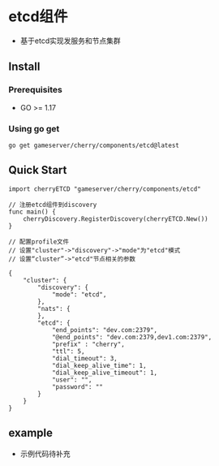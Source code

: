 # etcd组件
- 基于etcd实现发服务和节点集群

## Install

### Prerequisites
- GO >= 1.17

### Using go get
```
go get gameserver/cherry/components/etcd@latest
```


## Quick Start
```
import cherryETCD "gameserver/cherry/components/etcd"
```


```
// 注册etcd组件到discovery
func main() {
    cherryDiscovery.RegisterDiscovery(cherryETCD.New())
}

// 配置profile文件
// 设置"cluster"->"discovery"->"mode"为"etcd"模式
// 设置“cluster”->"etcd"节点相关的参数

{
    "cluster": {
        "discovery": {
            "mode": "etcd",
        },
        "nats": {
        },
        "etcd": {
            "end_points": "dev.com:2379",
            "@end_points": "dev.com:2379,dev1.com:2379",
            "prefix" : "cherry",
            "ttl": 5,
            "dial_timeout": 3,
            "dial_keep_alive_time": 1,
            "dial_keep_alive_timeout": 1,
            "user": "",
            "password": ""
        }
    }
}

```

## example
- 示例代码待补充